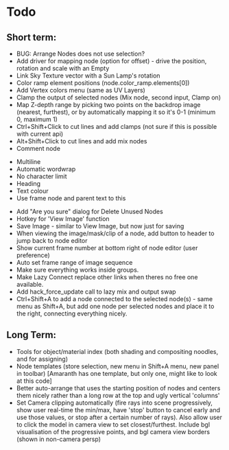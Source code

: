 Todo
====

Short term:
-----------
* BUG: Arrange Nodes does not use selection?
* Add driver for mapping node (option for offset) - drive the position, rotation and scale with an Empty
* Link Sky Texture vector with a Sun Lamp's rotation
* Color ramp element positions (node.color_ramp.elements[0])
* Add Vertex colors menu (same as UV Layers)
* Clamp the output of selected nodes (Mix node, second input, Clamp on)
* Map Z-depth range by picking two points on the backdrop image (nearest, furthest), or by automatically mapping it so it's 0-1 (minimum 0, maximum 1)
* Ctrl+Shift+Click to cut lines and add clamps (not sure if this is possible with current api)
* Alt+Shift+Click to cut lines and add mix nodes
* Comment node
 - Multiline
 - Automatic wordwrap
 - No character limit
 - Heading
 - Text colour
 - Use frame node and parent text to this
* Add "Are you sure" dialog for Delete Unused Nodes
* Hotkey for 'View Image' function
* Save Image - similar to View Image, but now just for saving
* When viewing the image/mask/clip of a node, add button to header to jump back to node editor
* Show current frame number at bottom right of node editor (user preference)
* Auto set frame range of image sequence
* Make sure everything works inside groups.
* Make Lazy Connect replace other links when theres no free one available.
* Add hack_force_update call to lazy mix and output swap
* Ctrl+Shift+A to add a node connected to the selected node(s) - same menu as Shift+A, but add one node per selected nodes and place it to the right, connecting everything nicely.

Long Term:
----------
* Tools for object/material index (both shading and compositing noodles, and for assigning)
* Node templates (store selection, new menu in Shift+A menu, new panel in toolbar) [Amaranth has one template, but only one, might like to look at this code]
* Better auto-arrange that uses the starting position of nodes and centers them nicely rather than a long row at the top and ugly vertical 'columns'
* Set Camera clipping automatically (fire rays into scene progressively, show user real-time the min/max, have 'stop' button to cancel early and use those values, or stop after a certain number of rays). Also allow user to click the model in camera view to set closest/furthest. Include bgl visualisation of the progressive points, and bgl camera view borders (shown in non-camera persp)
